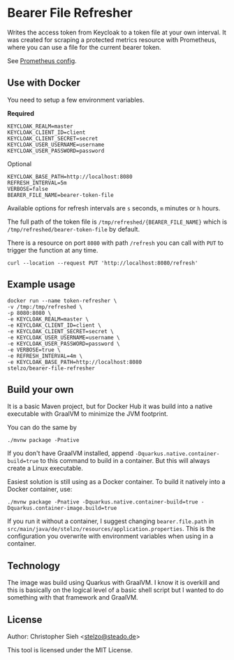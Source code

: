 # Bearer File Refresher

Writes the access token from Keycloak to a token file at your own interval.
It was created for scraping a protected metrics resource with Prometheus, where you can use a file for the current bearer token.

See [Prometheus config](https://prometheus.io/docs/prometheus/latest/configuration/configuration/#scrape_config).

## Use with Docker

You need to setup a few environment variables.

**Required**
```
KEYCLOAK_REALM=master
KEYCLOAK_CLIENT_ID=client
KEYCLOAK_CLIENT_SECRET=secret
KEYCLOAK_USER_USERNAME=username
KEYCLOAK_USER_PASSWORD=password
```

Optional
```
KEYCLOAK_BASE_PATH=http://localhost:8080
REFRESH_INTERVAL=5m
VERBOSE=false
BEARER_FILE_NAME=bearer-token-file
```
Available options for refresh intervals are `s` seconds, `m` minutes or `h` hours.

The full path of the token file is `/tmp/refreshed/{BEARER_FILE_NAME}` which is `/tmp/refreshed/bearer-token-file` by default.

There is a resource on port `8080` with path `/refresh` you can call with `PUT` to trigger the function at any time.

```
curl --location --request PUT 'http://localhost:8080/refresh' 
```

## Example usage
```
docker run --name token-refresher \
-v /tmp:/tmp/refreshed \
-p 8080:8080 \
-e KEYCLOAK_REALM=master \
-e KEYCLOAK_CLIENT_ID=client \
-e KEYCLOAK_CLIENT_SECRET=secret \
-e KEYCLOAK_USER_USERNAME=username \
-e KEYCLOAK_USER_PASSWORD=password \
-e VERBOSE=true \
-e REFRESH_INTERVAL=4m \
-e KEYCLOAK_BASE_PATH=http://localhost:8080
stelzo/bearer-file-refresher
```


## Build your own

It is a basic Maven project, but for Docker Hub it was build into a native executable with GraalVM to minimize the JVM footprint.

You can do the same by
```shell script
./mvnw package -Pnative
```

If you don't have GraalVM installed, append `-Dquarkus.native.container-build=true` to this command to build in a container.
But this will always create a Linux executable.

Easiest solution is still using as a Docker container. To build it natively into a Docker container, use:
```shell script
./mvnw package -Pnative -Dquarkus.native.container-build=true -Dquarkus.container-image.build=true
```

If you run it without a container, I suggest changing `bearer.file.path` in `src/main/java/de/stelzo/resources/application.properties`.
This is the configuration you overwrite with environment variables when using in a container.

## Technology
The image was build using Quarkus with GraalVM. I know it is overkill and this is basically on the logical level of a basic shell script but I wanted to do something with that framework and GraalVM.

## License
Author: Christopher Sieh <[stelzo@steado.de](mailto:stelzo@steado.de)>

This tool is licensed under the MIT License.